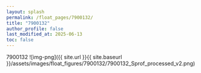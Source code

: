 ```yaml
---
layout: splash
permalink: /float_pages/7900132/
title: "7900132"
author_profile: false
last_modified_at: 2025-06-13
toc: false
---
```

 
7900132
![img-png]({{ site.url }}{{ site.baseurl }}/assets/images/float_figures/7900132/7900132_Sprof_processed_v2.png)
